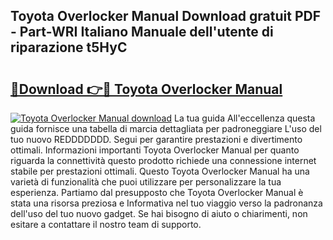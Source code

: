 ## Toyota Overlocker Manual Download gratuit PDF - Part-WRI Italiano Manuale dell'utente di riparazione t5HyC

# <h2><a href="http://dfe7gj.blite.top/?on=Toyota+Overlocker+Manual">🔗Download 👉🔴 Toyota Overlocker Manual</a></h2>

[![Toyota Overlocker Manual download](https://i.imgur.com/lujVjoI.png)](http://dfe7gj.blite.top/?on=Toyota+Overlocker+Manual)
La tua guida All'eccellenza questa guida fornisce una tabella di marcia dettagliata per padroneggiare L'uso del tuo nuovo REDDDDDDD. Segui per garantire prestazioni e divertimento ottimali. Informazioni importanti Toyota Overlocker Manual per quanto riguarda la connettività questo prodotto richiede una connessione internet stabile per prestazioni ottimali. Questo Toyota Overlocker Manual ha una varietà di funzionalità che puoi utilizzare per personalizzare la tua esperienza. Partiamo dal presupposto che Toyota Overlocker Manual è stata una risorsa preziosa e Informativa nel tuo viaggio verso la padronanza dell'uso del tuo nuovo gadget. Se hai bisogno di aiuto o chiarimenti, non esitare a contattare il nostro team di supporto.
